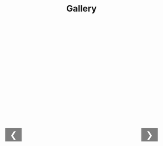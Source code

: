 <style>
    h1 {
        text-align: center;
        margin-bottom: 1px;
    }

    .gallery {
        display: flex;
        flex-direction: column;
        align-items: center;
    }

    .gallery-thumbnails {
        display: flex;
        justify-content: start;
        gap: 10px;
        overflow-x: auto;
        white-space: nowrap;
        width: 100%;
        padding: 1px;
        box-sizing: border-box;
        min-height: 120px;
        scroll-behavior: smooth; /* 添加平滑滚动 */
    }

    .thumbnail-container {
        display: inline-block;
        cursor: pointer;
        position: relative;
        transition: transform 0.3s;
    }

    .thumbnail-container img {
        max-width: 150px;
        max-height: 100px;
        width: auto;
        height: auto;
        border: 2px solid transparent;
        transition: transform 0.3s;
    }

    .thumbnail-container.active img {
        transform: scale(1.15);
        border-color: #2196F3;
        box-shadow: 0 4px 8px rgba(0,0,0,0.2);
    }

    .gallery-main {
        width: 100%;
        max-width: 100%;
        text-align: center;
        position: relative;
        margin-top: 20px;
        min-height: 500px;
    }

    .gallery-main img {
        max-width: 100%;
        max-height: 80vh;
        height: auto;
        border: none;
        transition: opacity 1s ease-in-out;
    }

    .gallery-nav {
        position: absolute;
        top: 50%;
        transform: translateY(-50%);
        background-color: rgba(0, 0, 0, 0.5);
        color: white;
        border: none;
        font-size: 2em;
        padding: 5px 15px;
        cursor: pointer;
        z-index: 1;
    }

    .gallery-nav.left { left: 5px; }
    .gallery-nav.right { right: 5px; }
</style>

<div class="gallery">
    <h1>Gallery</h1>
    <div class="gallery-thumbnails" id="thumbnailContainer"></div>
    <div class="gallery-main">
        <button class="gallery-nav left" onclick="showPreviousImage()">&#10094;</button>
        <img src="" alt="Main Image" id="mainImage" style="opacity:0;">
        <button class="gallery-nav right" onclick="showNextImage()">&#10095;</button>
    </div>
</div>

<script>
let currentIndex = 0;
let autoSwitchInterval;
const imageBasePath = '/images/';
const imageFiles = [
    '冬至.jpg',
    '大南山_1.jpg',
    '大南山_2.jpg',
    '大南山_3.jpg',
    '大南山_4.jpg',
    '大南山_5.jpg',
    '大南山_6.jpg'
];
const images = imageFiles.map(fileName => ({
    src: `${imageBasePath}${fileName}`,
    alt: fileName.replace(/_/g, ' ').replace(/\..+$/, '')
}));

function generateThumbnails() {
    const container = document.getElementById('thumbnailContainer');
    container.innerHTML = '';
    images.forEach((img, index) => {
        const thumbnail = document.createElement('div');
        thumbnail.className = 'thumbnail-container';
        thumbnail.innerHTML = `<img src="${img.src}" alt="Thumbnail ${img.alt}">`;
        thumbnail.onclick = () => showImage(index, true);
        container.appendChild(thumbnail);
    });
}

function updateActiveThumbnail(index) {
    const thumbnails = document.querySelectorAll('.thumbnail-container');
    thumbnails.forEach((container, i) => {
        container.classList.toggle('active', i === index);
    });
    scrollThumbnailIntoView(index);
}

function scrollThumbnailIntoView(index) {
    const container = document.getElementById('thumbnailContainer');
    const thumbnails = document.querySelectorAll('.thumbnail-container');
    if (thumbnails[index]) {
        const thumbnail = thumbnails[index];
        const containerRect = container.getBoundingClientRect();
        const thumbnailRect = thumbnail.getBoundingClientRect();
        container.scrollLeft += (thumbnailRect.left - containerRect.left) - (container.clientWidth / 2) + (thumbnail.clientWidth / 2);
    }
}

async function showImage(index, quick = false) {
    if (index < 0 || index >= images.length) return;
    const mainImage = document.getElementById('mainImage');
    mainImage.style.transition = `opacity ${quick ? 500 : 1000}ms`;
    mainImage.style.opacity = 0;
    const actualSrc = await new Promise(resolve => {
        const img = new Image();
        img.src = images[index].src;
        img.onload = () => resolve(img.src);
        img.onerror = () => resolve('/images/fallback.jpg');
    });
    setTimeout(() => {
        mainImage.src = actualSrc;
        mainImage.alt = images[index].alt;
        mainImage.style.opacity = 1;
        currentIndex = index;
        updateActiveThumbnail(index);
    }, quick ? 500 : 1000);
    resetAutoSwitch();
}

function showNextImage() {
    currentIndex = (currentIndex + 1) % images.length;
    showImage(currentIndex, true);
}

function showPreviousImage() {
    currentIndex = (currentIndex - 1 + images.length) % images.length;
    showImage(currentIndex, true);
}

function resetAutoSwitch() {
    clearInterval(autoSwitchInterval);
    autoSwitchInterval = setInterval(showNextImage, 5000);
}

document.addEventListener('keydown', (e) => {
    if (e.key === 'ArrowLeft') showPreviousImage();
    if (e.key === 'ArrowRight') showNextImage();
});

document.addEventListener('DOMContentLoaded', () => {
    generateThumbnails();
    if (images.length > 0) {
        showImage(0, false);
    }
});
</script>

